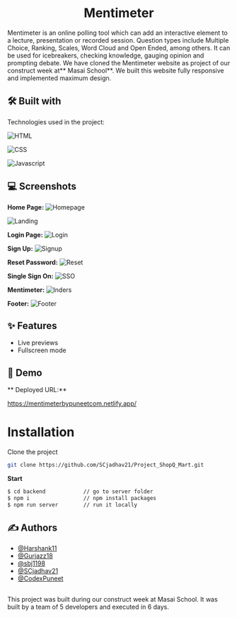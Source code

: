 
<h1 align="center" id="title">Mentimeter</h1>

Mentimeter is an online polling tool which can add an interactive element to a lecture, presentation or recorded session. Question types include Multiple Choice, Ranking, Scales, Word Cloud and Open Ended, among others. It can be used for icebreakers, checking knowledge, gauging opinion and prompting debate. We have cloned the Mentimeter website as project of our construct week at** Masai School**. We built this website fully responsive and implemented maximum design.

## 🛠 Built with 

Technologies used in the project:

![HTML](https://img.shields.io/badge/HTML-E34F26?style=for-the-badge&amp;logo=html5&logoColor=white)

![CSS](https://img.shields.io/badge/CSS-007ACC?&style=for-the-badge&logo=css3&logoColor=white)

![Javascript](https://img.shields.io/badge/JavaScript-323330?style=for-the-badge&amp;logo=javascript&amp;logoColor=F7DF1E)



## 💻 Screenshots

**Home Page:**
![Homepage](https://user-images.githubusercontent.com/103636380/215677780-fda1ae5a-e83c-42aa-b91f-29e09e67cc10.png)


![Landing](https://user-images.githubusercontent.com/103636380/215678250-15f4e8eb-5e6a-44bc-9236-8d33d5e9bc73.png)


**Login Page:**
![Login](https://user-images.githubusercontent.com/103636380/215678440-115c7292-5bf5-4e95-88e9-b4d17e396c18.png)


**Sign Up:**
![Signup](https://user-images.githubusercontent.com/103636380/215678631-98f3ef03-90c4-4bc2-af95-81006b621574.png)


**Reset Password:**
![Reset](https://user-images.githubusercontent.com/103636380/215678731-b6ade758-6778-41c8-9c7f-8ec21195999a.png)


**Single Sign On:**
![SSO](https://user-images.githubusercontent.com/103636380/215679027-8cd49051-9e5d-42cd-ab92-95fdab6374c2.png)

**Mentimeter:**
![Inders](https://user-images.githubusercontent.com/103636380/215680763-4738ae43-0498-4d05-a4cd-7648e25bb496.png)



**Footer:**
![Footer](https://user-images.githubusercontent.com/103636380/215679086-adff09a5-936b-4ea6-8603-3c74fffc95bb.png)



## ✨ Features 

- Live previews
- Fullscreen mode



## 🚀 Demo

** Deployed URL:**

https://mentimeterbypuneetcom.netlify.app/




# Installation

Clone the project
```bash
git clone https://github.com/SCjadhav21/Project_ShopQ_Mart.git
```

**Start**

```bash
$ cd backend            // go to server folder
$ npm i                 // npm install packages
$ npm run server        // run it locally
```
## ✍ Authors 

- [@Harshank11](https://github.com/Harshank11)
- [@Gurjazz18](https://github.com/gurjazz18)
- [@sbj1198](https://github.com/sbj1198)
- [@SCjadhav21](https://www.github.com/SCjadhav21)
- [@CodexPuneet](https://www.github.com/CodexPuneet)
##
This project was built during our construct week at Masai School. It was built by a team of 5 developers and executed in 6 days.
       
